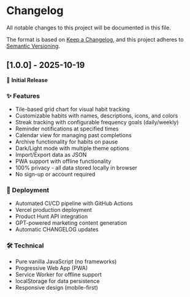 # Changelog

All notable changes to this project will be documented in this file.

The format is based on [Keep a Changelog](https://keepachangelog.com/en/1.0.0/),
and this project adheres to [Semantic Versioning](https://semver.org/spec/v2.0.0.html).

## [1.0.0] - 2025-10-19

🚀 **Initial Release**

### ✨ Features

- Tile-based grid chart for visual habit tracking
- Customizable habits with names, descriptions, icons, and colors
- Streak tracking with configurable frequency goals (daily/weekly)
- Reminder notifications at specified times
- Calendar view for managing past completions
- Archive functionality for habits on pause
- Dark/Light mode with multiple theme options
- Import/Export data as JSON
- PWA support with offline functionality
- 100% privacy - all data stored locally in browser
- No sign-up or account required

### 🚀 Deployment

- Automated CI/CD pipeline with GitHub Actions
- Vercel production deployment
- Product Hunt API integration
- GPT-powered marketing content generation
- Automatic CHANGELOG updates

### 🛠 Technical

- Pure vanilla JavaScript (no frameworks)
- Progressive Web App (PWA)
- Service Worker for offline support
- localStorage for data persistence
- Responsive design (mobile-first)

